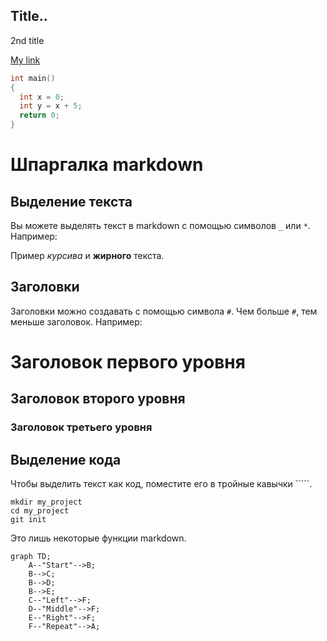 Title..
------
2nd title


[My link](https://www.ya.ru "Yandex")


```C++
int main()
{
  int x = 0;
  int y = x + 5;
  return 0;
}
```

# Шпаргалка markdown

## Выделение текста

Вы можете выделять текст в markdown с помощью символов `_` или `*`. Например:

Пример _курсива_ и **жирного** текста.

## Заголовки

Заголовки можно создавать с помощью символа `#`. Чем больше `#`, тем меньше заголовок. Например:

# Заголовок первого уровня
## Заголовок второго уровня
### Заголовок третьего уровня

## Выделение кода

Чтобы выделить текст как код, поместите его в тройные кавычки `````. 

```
mkdir my_project
cd my_project
git init
```
Это лишь некоторые функции markdown.


```mermaid
graph TD;
	A--"Start"-->B;
	B-->C;
	B-->D;
	B-->E;
	C--"Left"-->F;
	D--"Middle"-->F;
	E--"Right"-->F;
	F--"Repeat"-->A;

```